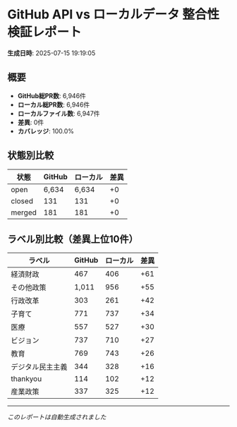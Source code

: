 # GitHub API vs ローカルデータ 整合性検証レポート

**生成日時**: 2025-07-15 19:19:05

## 概要

- **GitHub総PR数**: 6,946件
- **ローカル総PR数**: 6,946件
- **ローカルファイル数**: 6,947件
- **差異**: 0件
- **カバレッジ**: 100.0%

## 状態別比較

| 状態 | GitHub | ローカル | 差異 |
|------|--------|----------|------|
| open | 6,634 | 6,634 | +0 |
| closed | 131 | 131 | +0 |
| merged | 181 | 181 | +0 |

## ラベル別比較（差異上位10件）

| ラベル | GitHub | ローカル | 差異 |
|--------|--------|----------|------|
| 経済財政 | 467 | 406 | +61 |
| その他政策 | 1,011 | 956 | +55 |
| 行政改革 | 303 | 261 | +42 |
| 子育て | 771 | 737 | +34 |
| 医療 | 557 | 527 | +30 |
| ビジョン | 737 | 710 | +27 |
| 教育 | 769 | 743 | +26 |
| デジタル民主主義 | 344 | 328 | +16 |
| thankyou | 114 | 102 | +12 |
| 産業政策 | 337 | 325 | +12 |

---
*このレポートは自動生成されました*